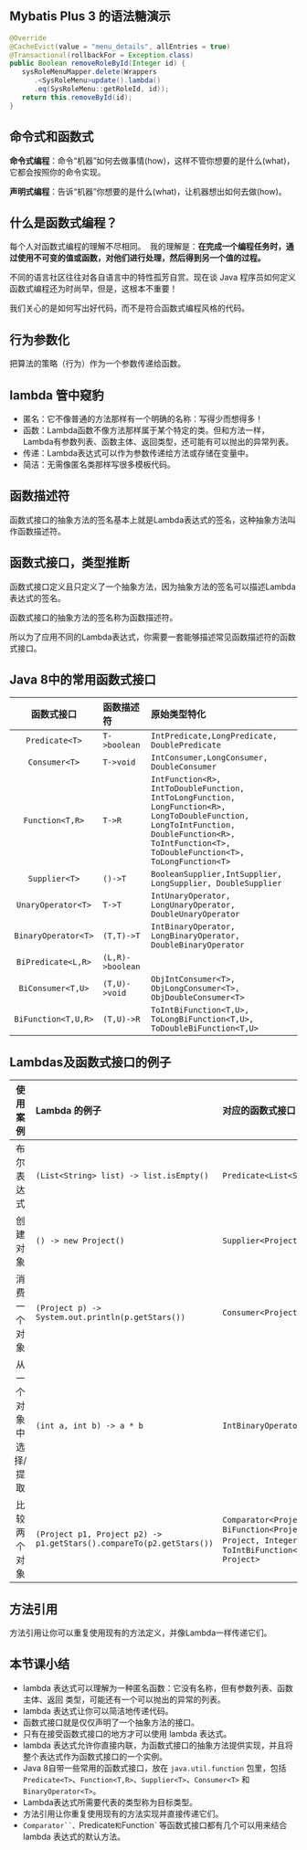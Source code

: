 ## Mybatis Plus 3 的语法糖演示


```java
@Override
@CacheEvict(value = "menu_details", allEntries = true)
@Transactional(rollbackFor = Exception.class)
public Boolean removeRoleById(Integer id) {
   sysRoleMenuMapper.delete(Wrappers
      .<SysRoleMenu>update().lambda()
      .eq(SysRoleMenu::getRoleId, id));
   return this.removeById(id);
}
```



## 命令式和函数式


**命令式编程**：命令“机器”如何去做事情(how)，这样不管你想要的是什么(what)，它都会按照你的命令实现。

**声明式编程**：告诉“机器”你想要的是什么(what)，让机器想出如何去做(how)。



## 什么是函数式编程？


每个人对函数式编程的理解不尽相同。  我的理解是：**在完成一个编程任务时，通过使用不可变的值或函数，对他们进行处理，然后得到另一个值的过程。**

不同的语言社区往往对各自语言中的特性孤芳自赏。现在谈 Java 程序员如何定义函数式编程还为时尚早，但是，这根本不重要！

我们关心的是如何写出好代码，而不是符合函数式编程风格的代码。



## 行为参数化


把算法的策略（行为）作为一个参数传递给函数。



## lambda 管中窥豹


+ 匿名：它不像普通的方法那样有一个明确的名称：写得少而想得多！
+ 函数：Lambda函数不像方法那样属于某个特定的类。但和方法一样，Lambda有参数列表、函数主体、返回类型，还可能有可以抛出的异常列表。
+ 传递：Lambda表达式可以作为参数传递给方法或存储在变量中。
+ 简洁：无需像匿名类那样写很多模板代码。



## 函数描述符


函数式接口的抽象方法的签名基本上就是Lambda表达式的签名，这种抽象方法叫作函数描述符。



## 函数式接口，类型推断


函数式接口定义且只定义了一个抽象方法，因为抽象方法的签名可以描述Lambda表达式的签名。

函数式接口的抽象方法的签名称为函数描述符。

所以为了应用不同的Lambda表达式，你需要一套能够描述常见函数描述符的函数式接口。



## Java 8中的常用函数式接口
| 函数式接口 | 函数描述符 | 原始类型特化 |
| :---: | :--- | :--- |
| `Predicate<T>` | `T->boolean` | `IntPredicate,LongPredicate, DoublePredicate` |
| `Consumer<T>` | `T->void` | `IntConsumer,LongConsumer, DoubleConsumer` |
| `Function<T,R>` | `T->R` | `IntFunction<R>, IntToDoubleFunction,`<br/>`IntToLongFunction, LongFunction<R>,`<br/>`LongToDoubleFunction, LongToIntFunction,`<br/>`DoubleFunction<R>, ToIntFunction<T>,`<br/>`ToDoubleFunction<T>, ToLongFunction<T>` |
| `Supplier<T>` | `()->T` | `BooleanSupplier,IntSupplier, LongSupplier, DoubleSupplier` |
| `UnaryOperator<T>` | `T->T` | `IntUnaryOperator, LongUnaryOperator, DoubleUnaryOperator` |
| `BinaryOperator<T>` | `(T,T)->T` | `IntBinaryOperator, LongBinaryOperator, DoubleBinaryOperator` |
| `BiPredicate<L,R>` | `(L,R)->boolean` | |
| `BiConsumer<T,U>` | `(T,U)->void` | `ObjIntConsumer<T>, ObjLongConsumer<T>, ObjDoubleConsumer<T>` |
| `BiFunction<T,U,R>` | `(T,U)->R` | `ToIntBiFunction<T,U>, ToLongBiFunction<T,U>, ToDoubleBiFunction<T,U>` |




## Lambdas及函数式接口的例子
| 使用案例 | Lambda 的例子 | 对应的函数式接口 |
| :---: | :--- | :--- |
| 布尔表达式 | `(List<String> list) -> list.isEmpty()` | `Predicate<List<String>>` |
| 创建对象 | `() -> new Project()` | `Supplier<Project>` |
| 消费一个对象 | `(Project p) -> System.out.println(p.getStars())` | `Consumer<Project>` |
| 从一个对象中选择/提取 | `(int a, int b) -> a * b` | `IntBinaryOperator` |
| 比较两个对象 | `(Project p1, Project p2) -> p1.getStars().compareTo(p2.getStars())` | `Comparator<Project> 或 BiFunction<Project,`<br/>`Project, Integer> 或 ToIntBiFunction<Project, Project>` |




## 方法引用


方法引用让你可以重复使用现有的方法定义，并像Lambda一样传递它们。



## 本节课小结


+ lambda 表达式可以理解为一种匿名函数：它没有名称，但有参数列表、函数主体、返回 类型，可能还有一个可以抛出的异常的列表。
+ lambda 表达式让你可以简洁地传递代码。
+ 函数式接口就是仅仅声明了一个抽象方法的接口。
+ 只有在接受函数式接口的地方才可以使用 lambda 表达式。
+ lambda 表达式允许你直接内联，为函数式接口的抽象方法提供实现，并且将整个表达式作为函数式接口的一个实例。
+ Java 8自带一些常用的函数式接口，放在 `java.util.function` 包里，包括 `Predicate<T>`、`Function<T,R>`、`Supplier<T>`、`Consumer<T>` 和 `BinaryOperator<T>`。
+ Lambda表达式所需要代表的类型称为目标类型。
+ 方法引用让你重复使用现有的方法实现并直接传递它们。
+ `Comparator``、`Predicate`和`Function` 等函数式接口都有几个可以用来结合 lambda 表达式的默认方法。

